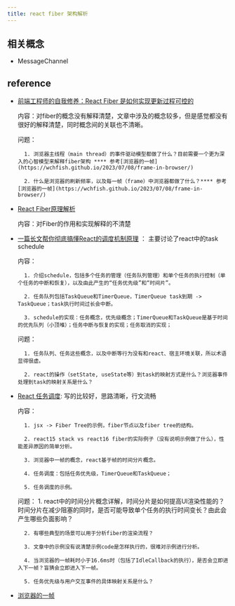```yaml
---
title: react fiber 架构解析
---
```


## 相关概念
* MessageChannel

## reference
* [前端工程师的自我修养：React Fiber 是如何实现更新过程可控的](https://www.infoq.cn/article/flex4gdzigdmjueq4orw)
    
    内容：对fiber的概念没有解释清楚，文章中涉及的概念较多，但是感觉都没有很好的解释清楚，同时概念间的关联也不清晰。
    
    问题：
        
        1. 浏览器主线程（main thread）的事件驱动模型都做了什么？目前需要一个更为深入的心智模型来解释fiber架构 **** 参考[浏览器的一帧](https://wchfish.github.io/2023/07/08/frame-in-browser/)
        
        2. 什么是浏览器的刷新频率，以及每一帧（frame）中浏览器都做了什么？**** 参考[浏览器的一帧](https://wchfish.github.io/2023/07/08/frame-in-browser/)
* [React Fiber原理解析](https://juejin.cn/post/6844904202267787277)
    
    内容：对Fiber的作用和实现解释的不清楚
* [一篇长文帮你彻底搞懂React的调度机制原理](https://segmentfault.com/a/1190000039101758) ： 主要讨论了react中的task schedule
    
    内容：
        
        1. 介绍schedule，包括多个任务的管理（任务队列管理）和单个任务的执行控制（单个任务的中断和恢复），以及由此产生的“任务优先级”和“时间片”。
        
        2. 任务队列包括TaskQueue和TimerQueue，TimerQueue task到期 -> TaskQueue；task执行时间过长会中断。

        3. schedule的实现：任务概念，优先级概念；TimerQueue和TaskQueue是基于时间的优先队列（小顶堆）；任务中断与恢复的实现；任务取消的实现；
    
    问题：
        
        1. 任务队列、任务这些概念，以及中断等行为没有和react、宿主环境关联，所以术语显得很虚。

        2. react的操作（setState, useState等）到task的映射方式是什么？浏览器事件处理到task的映射关系是什么？
* [React 任务调度](https://xie.infoq.cn/article/dae49299746f3f3181f31b396): 写的比较好，思路清晰，行文流畅

    内容：

        1. jsx -> Fiber Tree的示例，fiber节点以及fiber tree的结构。

        2. react15 stack vs react16 fiber的实际例子（没有说明示例做了什么），性能差异原因的简单分析。

        3. 浏览器中一帧的概念，react基于帧的时间分片概念。

        4. 任务调度：包括任务优先级，TimerQueue和TaskQueue；

        5. 任务调度的示例。
    
    问题：
        1. react中的时间分片概念详解，时间分片是如何提高UI渲染性能的？时间分片在减少阻塞的同时，是否可能导致单个任务的执行时间变长？由此会产生哪些负面影响？
        
        2. 有哪些典型的场景可以用于分析fiber的渲染流程？

        3. 文章中的示例没有说清楚示例code是怎样执行的，很难对示例进行分析。

        4. 当浏览器的一帧耗时小于16.6ms时（包括了IdleCallback的执行），是否会立即进入下一帧？盲猜会立即进入下一帧。

        5. 任务优先级与用户交互事件的具体映射关系是什么？
* [浏览器的一帧](https://wchfish.github.io/2023/07/08/frame-in-browser/)
